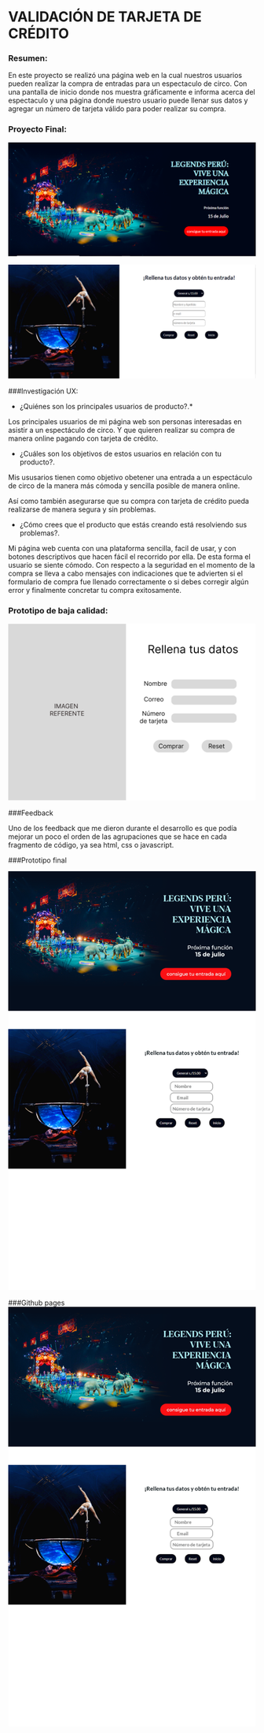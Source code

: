 
# VALIDACIÓN DE TARJETA DE CRÉDITO

### Resumen:

En este proyecto se realizó una página web en la cual nuestros usuarios pueden realizar la compra de entradas para un espectaculo de circo. Con una pantalla de inicio donde nos muestra gráficamente e informa acerca del espectaculo y una página donde nuestro usuario puede llenar sus datos y agregar un número de tarjeta válido para poder realizar su compra.

### Proyecto Final:

![](https://github.com/LisethLira/LIM018-card-validation/blob/main/imagesReadme/pantallaInicio%20Final.png)

![](https://github.com/LisethLira/LIM018-card-validation/blob/main/imagesReadme/pantallaFormularioFinal.png)

###Investigación UX:

 * ¿Quiénes son los principales usuarios de producto?.*

Los principales usuarios de mi página web son personas interesadas en asistir a un espectáculo de circo. Y que quieren realizar su compra de manera online pagando con tarjeta de crédito. 

* ¿Cuáles son los objetivos de estos usuarios en relación con tu producto?.

Mis ususarios tienen como objetivo obetener una entrada a un espectáculo de circo de la manera más cómoda y sencilla posible de manera online.

Así como también asegurarse que su compra con tarjeta de crédito pueda realizarse de manera segura y sin problemas.

* ¿Cómo crees que el producto que estás creando está resolviendo sus problemas?.

Mi página web cuenta con una plataforma sencilla, facil de usar, y con botones descriptivos que hacen fácil el recorrido por ella. De esta forma el usuario se siente cómodo. Con respecto a la seguridad en el momento de la compra se lleva a cabo mensajes con indicaciones que te advierten si el formulario de compra fue llenado correctamente o si debes corregir algún error y finalmente concretar tu compra exitosamente. 
 
### Prototipo de baja calidad:

![](https://github.com/LisethLira/LIM018-card-validation/blob/main/imagesReadme/prototipoBajaCalidad.png)

###Feedback
 
 Uno de los feedback que me dieron durante el desarrollo es que podía mejorar un poco el orden de las agrupaciones que se hace en cada fragmento de código, ya sea html, css o javascript.
 
###Prototipo final
 
 ![](https://github.com/LisethLira/LIM018-card-validation/blob/main/imagesReadme/PrototipoAlta.png)

###Github pages
![](https://github.com/LisethLira/LIM018-card-validation/blob/main/imagesReadme/PrototipoAlta.png)